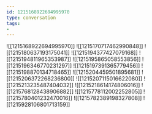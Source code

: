 ```yaml
---
id: 1215168922694995970
type: conversation
tags:
- 
---
```

![[1215168922694995970]]
![[1215170717462990848]]
![[1215180637193175041]]
![[1215194377427079168]]
![[1215194811965353987]]
![[1215195865058553856]]
![[1215196346770231297]]
![[1215197391365779456]]
![[1215198870134718465]]
![[1215204459501895681]]
![[1215206372268236800]]
![[1215207115016622080]]
![[1215213235487404032]]
![[1215218614174806016]]
![[1215768128438906882]]
![[1215778112002252805]]
![[1215780401232470016]]
![[1215782389198327808]]
![[1215928106801713159]]

